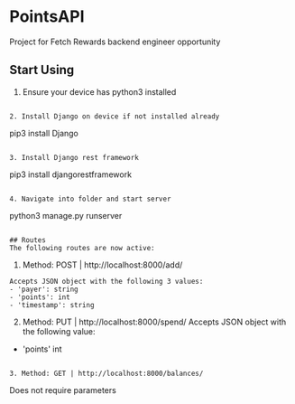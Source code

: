 # PointsAPI
Project for Fetch Rewards backend engineer opportunity

## Start Using
1. Ensure your device has python3 installed
```

2. Install Django on device if not installed already
```
pip3 install Django
```

3. Install Django rest framework
```
pip3 install djangorestframework
```

4. Navigate into folder and start server
```
python3 manage.py runserver
```

## Routes
The following routes are now active:
```

1. Method: POST | http://localhost:8000/add/
```
Accepts JSON object with the following 3 values:
- 'payer': string
- 'points': int
- 'timestamp': string
```

2. Method: PUT | http://localhost:8000/spend/
Accepts JSON object with the following value:
- 'points' int
```

3. Method: GET | http://localhost:8000/balances/
```
Does not require parameters
```

